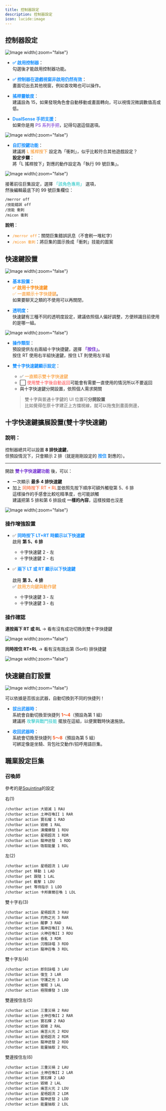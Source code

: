 ```yaml
---
title: 控制器設定
description: 控制器設定
icon: lucide:image
---
```


## 控制器設定

![Image width](/controller-img/controller-1.png){:zoom="false"}

- <span style="font-weight:bold; color:#1890ff;">✅ 啟用控制器</span>：<br>
  勾選後才能啟用控制器功能。<br>
- <span style="font-weight:bold; color:#1890ff;">✅ 控制器在遊戲視窗非啟用仍然有效</span>：<br>
  畫面切出去其他視窗，例如查攻略也可以操作。<br>
- <span style="font-weight:bold; color:#1890ff;">搖桿靈敏度</span>：<br>
  建議設為 15，如果發現角色會自動移動或畫面轉向，可以視情況微調數值高或低。

- <span style="font-weight:bold; color:#1890ff;">DualSense 手把支援</span>：<br>
  如果你是用 <span style="color:#722ed1;">PS 系列手把</span>，記得勾選這個選項。

![Image width](/controller-img/controller-2.png){:zoom="false"}
- <span style="font-weight:bold; color:#1890ff;">自訂按鍵功能</span>：<br>
  建議將 <span style="color:#fa8c16;">L 搖桿按下</span> 設定為「衝刺」，似乎比較符合其他遊戲設定？<br>
  **設定步驟**：<br>
  將「L 搖桿按下」對應的動作設定為「執行 99 號巨集」。

![Image width](/controller-img/controller-3.png){:zoom="false"}

接著前往巨集設定，選擇  <span style="color:#13c2c2;">「該角色專用」</span> 選項，<br>
然後編輯最底下的 99 號巨集欄位：

    /merror off
    /技能錯誤 off
    /技能 衝刺
    /micon 衝刺

**說明**：
- <span style="color:#fa8c16;">`/merror off`</span>：關閉巨集錯誤訊息（不會刷一堆紅字）
- <span style="color:#fa8c16;">`/micon 衝刺`</span>：將巨集的圖示換成「衝刺」技能的圖案

## 快速鍵設置

![Image width](/controller-img/controller-4.png){:zoom="false"}
- <span style="font-weight:bold; color:#1890ff;">基本設置</span>：<br>
  <span style="color:#fa8c16; font-weight:bold;">✅ 啟用十字快速鍵</span><br>
  <span style="color:#fa8c16;">✅ 一直顯示十字快捷鍵</span>。<br>
  如果要聊天之類的不使用可以再關閉，<br>

- <span style="font-weight:bold; color:#1890ff;">透明度</span>：<br>
  快速鍵有三種不同的透明度設定，建議依照個人偏好調整，方便辨識目前使用的是哪一組。

![Image width](/controller-img/controller-5.png){:zoom="false"}

- <span style="font-weight:bold; color:#1890ff;">操作類型</span>：<br>
  預設提供左右兩組十字快捷鍵，選擇 <span style="color:#722ed1; font-weight:bold;">「按住」</span>。<br>
  按住 RT 使用右半組快速鍵，按住 LT 則使用左半組

- <span style="font-weight:bold; color:#1890ff;">雙十字快速鍵顯示設定</span>：

  - ✅  <span style="color:#fa8c16;">一直顯示雙十字快速鍵</span> 
  - ⬜  <span style="color:#ff4d4f;">使用雙十字後自動返回</span>可能會有需要一直使用的情況所以不要返回
  - 與十字快速鍵分開設置，依照個人需求開關
  > 雙十字與普通十字鍵的 UI 位置可**分開設置**<br>
  > 比如覺得在原十字建正上方擋視線，就可以拖曳到畫面側邊，<br>

## 十字快速鍵擴展設置(雙十字快速鍵)

### 說明：

控制器總共可以設置 **8 排快速鍵**，  <br>
但預設情況下，只會顯示 2 排（就是剛剛設定的 <span style="color:#1890ff; font-weight:bold;">按住</span> 對應的）。

---

開啟 <span style="color:#722ed1; font-weight:bold;">雙十字快速鍵功能</span> 後，可以：

- 一次顯示 **最多 4 排快速鍵**<br>
- 加上 <span style="color:#fa541c;">同時按下 RT + RL</span>並依照先按下順序可額外觸發第 5、6 排<br>
這樣操作的手感會比較吃精準度，也可能誤觸<br>
建議把第 5 排和第 6 排設成 **一樣的內容**，這樣按錯也沒差<br>

![Image width](/controller-img/controller-6.png){:zoom="false"}

### 操作增強設置

- ✅ <span style="color:#1890ff; font-weight:bold;">同時按下 LT+RT 時顯示以下快速鍵</span><br>
  啟用 **第 5、6 排**<br>
    - 十字快速鍵 2 - 左<br>
    - 十字快速鍵 2 - 右

- ✅ <span style="color:#1890ff; font-weight:bold;">兩下 LT 或 RT 顯示以下快速鍵</span><br>  
  啟用 **第 3、4 排**<br>
  ✅ <span style="color:#fa8c16;">啟用方向鍵與動作鍵</span><br>
  - 十字快速鍵 3 - 左<br>
  - 十字快速鍵 3 - 右

### 操作確認

**連按兩下 RT 或 RL** → 看有沒有成功切換到雙十字快捷鍵

![Image width](/controller-img/controller-7.png){:zoom="false"}

**同時按住 RT+RL** → 看有沒有跳出第 (5or6) 排快捷鍵

![Image width](/controller-img/controller-8.png){:zoom="false"}

## 快速鍵自訂設置

![Image width](/controller-img/controller-9.png){:zoom="false"}

可以依據是否拔出武器，自動切換到不同的快捷列！

- <span style="font-weight:bold; color:#1890ff;">拔出武器時</span>：  
  系統會自動切換至快捷列 <span style="color:#fa541c; font-weight:bold;">1～4</span>（預設為第 1 組）  
  建議將 <span style="color:#13c2c2;">攻擊與戰鬥技能</span> 擺放在這組，以便實戰時快速施放。

- <span style="font-weight:bold; color:#1890ff;">收回武器時</span>：  
  系統會切換至快捷列 <span style="color:#fa541c; font-weight:bold;">5～8</span>（預設為第 5 組）  
  可綁定像是坐騎、背包社交動作/招呼用語巨集。

## 職業設定巨集

### 召喚師

參考的是[Squintina](https://www.youtube.com/watch?v=lJ55qIgQwLM)的設定

右(1)
```
/chotbar action 大毀滅 1 RAU
/chotbar action 土神召喚II 1 RAR
/chotbar action 寶石耀 1 RAD
/chotbar action 毀絕 1 RAL
/chotbar action 潰爛爆發 1 RDU
/chotbar action 星極超流 1 RDR
/chotbar action 龍神迸發  1 RDD
/chotbar action 吸取能量 1 RDL
```

左(2)
```
/chotbar action 星極超流 1 LAU
/chotbar pet 移動 1 LAD
/chotbar pet 跟隨 1 LAL
/chotbar pet 截擊 1 LDU
/chotbar pet 等待指示 1 LDD
/chotbar action 卡邦庫爾召喚 1 LDL
```

雙十字右(3)
```
/chotbar action 星極超流 3 RAU
/chotbar action 灼熱之光 3 RAR
/chotbar action 醒夢 3 RAD
/chotbar action 風神召喚II 3 RAL
/chotbar action 火神召喚II 3 RDU
/chotbar action 昏亂 3 RDR
/chotbar action 沉穩詠唱 3 RDD
/chotbar action 龍神召喚 3 RDL
```

雙十字左(4)
```
/chotbar action 即刻詠唱 3 LAU
/chotbar action 復生 3 LAR
/chotbar action 守護之光 3 LAD
/chotbar action 催眠 3 LAL
/chotbar action 極限爆發 3 LDD
```

雙邊按住左(5)
```
/chotbar action 三重災禍 2 RAU
/chotbar action 土神召喚II 2 RAR
/chotbar action 寶石輝 2 RAD
/chotbar action 毀絕 2 RAL
/chotbar action 痛苦火光 2 RDU
/chotbar action 星極超流 2 RDR
/chotbar action 龍神迸發 2 RDD
/chotbar action 能量抽取 2 RDL
```

雙邊按住左(6)
```
/chotbar action 三重災禍 2 LAU
/chotbar action 土神召喚II 2 LAR
/chotbar action 寶石輝 2 LAD
/chotbar action 毀絕 2 LAL
/chotbar action 痛苦火光 2 LDU
/chotbar action 星極超流 2 LDR
/chotbar action 龍神迸發 2 LDD
/chotbar action 能量抽取 2 LDL
```